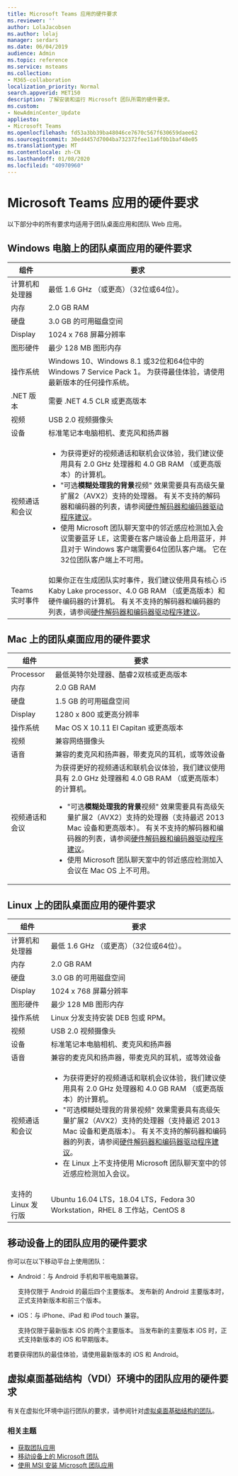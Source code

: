 ```yaml
---
title: Microsoft Teams 应用的硬件要求
ms.reviewer: ''
author: LolaJacobsen
ms.author: lolaj
manager: serdars
ms.date: 06/04/2019
audience: Admin
ms.topic: reference
ms.service: msteams
ms.collection:
- M365-collaboration
localization_priority: Normal
search.appverid: MET150
description: 了解安装和运行 Microsoft 团队所需的硬件要求。
ms.custom:
- NewAdminCenter_Update
appliesto:
- Microsoft Teams
ms.openlocfilehash: fd53a3bb39ba48046ce7670c567f630659daee62
ms.sourcegitcommit: 30ed4457d7004ba732372fee11a6f0b1baf48e05
ms.translationtype: MT
ms.contentlocale: zh-CN
ms.lasthandoff: 01/08/2020
ms.locfileid: "40970960"
---
```

# <a name="hardware-requirements-for-the-microsoft-teams-app"></a>Microsoft Teams 应用的硬件要求

以下部分中的所有要求均适用于团队桌面应用和团队 Web 应用。

## <a name="hardware-requirements-for-the-teams-desktop-app-on-a-windows-pc"></a>Windows 电脑上的团队桌面应用的硬件要求

|**组件**|**要求**  |
|---------|---------|
|计算机和处理器    | 最低 1.6 GHz （或更高）（32位或64位）。        |
|内存     |    2.0 GB RAM     |
|硬盘    | 3.0 GB 的可用磁盘空间        |
|Display    |   1024 x 768 屏幕分辨率 |
|图形硬件 |  最少 128 MB 图形内存
|操作系统  |    Windows 10、Windows 8.1 或32位和64位中的 Windows 7 Service Pack 1。 为获得最佳体验，请使用最新版本的任何操作系统。|
|.NET 版本    |  需要 .NET 4.5 CLR 或更高版本       |
|视频    |  USB 2.0 视频摄像头       |
|设备    |   标准笔记本电脑相机、麦克风和扬声器    | 
|视频通话和会议 | <ul><li>为获得更好的视频通话和联机会议体验，我们建议使用具有 2.0 GHz 处理器和 4.0 GB RAM （或更高版本）的计算机。 </li><li>"可选**模糊处理我的背景**视频" 效果需要具有高级矢量扩展2（AVX2）支持的处理器。 有关不支持的解码器和编码器的列表，请参阅[硬件解码器和编码器驱动程序建议](hardware-decoders-and-encoders.md)。</li><li>使用 Microsoft 团队聊天室中的邻近感应检测加入会议需要蓝牙 LE，这需要在客户端设备上启用蓝牙，并且对于 Windows 客户端需要64位团队客户端。 它在32位团队客户端上不可用。</li></ul> |
|Teams 实时事件 | 如果你正在生成团队实时事件，我们建议使用具有核心 i5 Kaby Lake processor、4.0 GB RAM （或更高版本）和硬件编码器的计算机。 有关不支持的解码器和编码器的列表，请参阅[硬件解码器和编码器驱动程序建议](hardware-decoders-and-encoders.md)。 |

## <a name="hardware-requirements-for-the-teams-desktop-app-on-a-mac"></a>Mac 上的团队桌面应用的硬件要求

|**组件**|**要求**  |
|---------|---------|
|Processor    | 最低英特尔处理器、酷睿2双核或更高版本 |
|内存     |   2.0 GB RAM      |
|硬盘    |   1.5 GB 的可用磁盘空间      |
|Display    | 1280 x 800 或更高分辨率    |
|操作系统  |    Mac OS X 10.11 El Capitan 或更高版本     |
|视频  |    兼容网络摄像头     |
|语音    |  兼容的麦克风和扬声器，带麦克风的耳机，或等效设备       |
|视频通话和会议 | 为获得更好的视频通话和联机会议体验，我们建议使用具有 2.0 GHz 处理器和 4.0 GB RAM （或更高版本）的计算机。  <ul><li>"可选**模糊处理我的背景**视频" 效果需要具有高级矢量扩展2（AVX2）支持的处理器（支持最迟 2013 Mac 设备和更高版本）。 有关不支持的解码器和编码器的列表，请参阅[硬件解码器和编码器驱动程序建议](hardware-decoders-and-encoders.md)。</li><li>使用 Microsoft 团队聊天室中的邻近感应检测加入会议在 Mac OS 上不可用。</li></ul> |

## <a name="hardware-requirements-for-the-teams-desktop-app-on-a-linux"></a>Linux 上的团队桌面应用的硬件要求

|**组件**|**要求**  |
|---------|---------|
|计算机和处理器    | 最低 1.6 GHz （或更高）（32位或64位）。        |
|内存     |    2.0 GB RAM     |
|硬盘    | 3.0 GB 的可用磁盘空间        |
|Display    |   1024 x 768 屏幕分辨率 |
|图形硬件 |  最少 128 MB 图形内存
|操作系统  | Linux 分发支持安装 DEB 包或 RPM。 |
|视频    |  USB 2.0 视频摄像头       |
|设备    |   标准笔记本电脑相机、麦克风和扬声器    | 
|语音    |  兼容的麦克风和扬声器，带麦克风的耳机，或等效设备       |
|视频通话和会议 | <ul><li>为获得更好的视频通话和联机会议体验，我们建议使用具有 2.0 GHz 处理器和 4.0 GB RAM （或更高版本）的计算机。 </li><li>"可选模糊处理我的背景视频" 效果需要具有高级矢量扩展2（AVX2）支持的处理器（支持最迟 2013 Mac 设备和更高版本）。 有关不支持的解码器和编码器的列表，请参阅[硬件解码器和编码器驱动程序建议](hardware-decoders-and-encoders.md)。</li><li>在 Linux 上不支持使用 Microsoft 团队聊天室中的邻近感应检测加入会议。</li></ul>
|支持的 Linux 发行版 | Ubuntu 16.04 LTS，18.04 LTS，Fedora 30 Workstation，RHEL 8 工作站，CentOS 8


## <a name="hardware-requirements-for-the-teams-app-on-mobile-devices"></a>移动设备上的团队应用的硬件要求

你可以在以下移动平台上使用团队：

- Android：与 Android 手机和平板电脑兼容。

  支持仅限于 Android 的最后四个主要版本。 发布新的 Android 主要版本时，正式支持新版本和前三个版本。

- iOS：与 iPhone、iPad 和 iPod touch 兼容。 

  支持仅限于最新版本 iOS 的两个主要版本。 当发布新的主要版本 iOS 时，正式支持新版本的 iOS 和早期版本。

若要获得团队的最佳体验，请使用最新版本的 iOS 和 Android。

## <a name="hardware-requirements-for-the-teams-app-in-a-virtual-desktop-infrastructure-vdi-environment"></a>虚拟桌面基础结构（VDI）环境中的团队应用的硬件要求

有关在虚拟化环境中运行团队的要求，请参阅针对[虚拟桌面基础结构的团队](teams-for-vdi.md)。 

### <a name="related-topics"></a>相关主题
- [获取团队应用](get-clients.md)
- [移动设备上的 Microsoft 团队](https://support.office.com/article/Microsoft-Teams-on-mobile-devices-2ACBCF73-8FD4-4929-9B31-AE403B88C2D3)
- [使用 MSI 安装 Microsoft 团队应用](msi-deployment.md)

